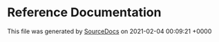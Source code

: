 # Reference Documentation

This file was generated by [SourceDocs](https://github.com/eneko/SourceDocs) on 2021-02-04 00:09:21 +0000